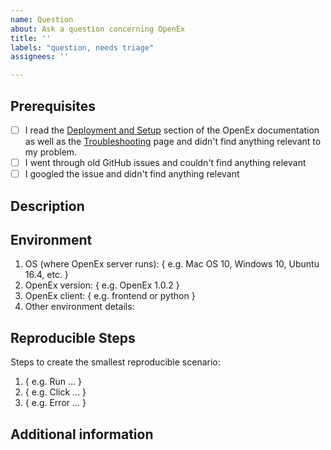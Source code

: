 ```yaml
---
name: Question
about: Ask a question concerning OpenEx
title: ''
labels: "question, needs triage"
assignees: ''

---
```


## Prerequisites

- [ ] I read the [Deployment and Setup](https://filigran.notion.site/Installation-and-upgrade-406639eb6b23473b9799bc65f0015cb3) section of the OpenEx documentation as well as the [Troubleshooting](https://filigran.notion.site/Troubleshooting-45931bca7d8f4eff898243fb6609d9f5) page and didn't find anything relevant to my problem.
- [ ] I went through old GitHub issues and couldn't find anything relevant
- [ ] I googled the issue and didn't find anything relevant

## Description

<!-- Please provide a clear and concise description of your question. -->

## Environment

1. OS (where OpenEx server runs): { e.g. Mac OS 10, Windows 10, Ubuntu 16.4, etc. }
2. OpenEx version: { e.g. OpenEx 1.0.2 }
3. OpenEx client: { e.g. frontend or python }
4. Other environment details:

## Reproducible Steps

Steps to create the smallest reproducible scenario:
1. { e.g. Run ... }
2. { e.g. Click ... }
3. { e.g. Error ... }

## Additional information

<!-- Any additional information, including logs or screenshots if you have any. -->
